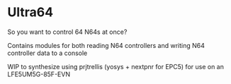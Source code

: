 # Ultra64
So you want to control 64 N64s at once?

Contains modules for both reading N64 controllers and writing N64 controller data to a console

WIP to synthesize using prjtrellis (yosys + nextpnr for EPC5) for use on an LFE5UM5G-85F-EVN
